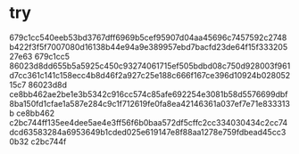 # try
679c1cc540eeb53bd3767dff6969b5cef95907d04aa45696c7457592c2748b422f3f5f7007080d16138b44e94a9e389957ebd7bacfd23de64f15f33320527e63  679c1cc5
86023d8dd655b5a5925c450c93274061715ef505bdbd08c750d928003f961d7cc361c141c158ecc4b8d46f2a927c25e188c666f167ce396d10924b02805215c7  86023d8d
ce8bb462ae2be1e3b5342c916cc574c85afe692254e3081b58d5576699dbf8ba150fd1cfae1a587e284c9c1f712619fe0fa8ea42146361a037ef7e71e833313b  ce8bb462
c2bc744ff135ee4dee5ae4e3ff56f6b0baa572df5cffc2cc334030434c2cc74dcd63583284a6953649b1cded025e619147e8f88aa1278e759fdbead45cc30b32  c2bc744f
